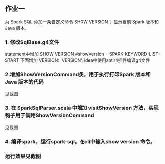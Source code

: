 ##  作业一
为 Spark SQL 添加一条自定义命令
SHOW VERSION；
显示当前 Spark 版本和 Java 版本。

### 1. 修改SqlBase.g4文件
statement中增加 SHOW VERSION #showVersion
--SPARK-KEYWORD-LIST-START 下面增加 VERSION: 'VERSION';
idea中使用antlr4插件编译g4文件

### 2.增加ShowVersionCommand类，用于执行打印Spark 版本和 Java 版本的代码
见截图

### 3. 在 SparkSqlParser.scala 中增加 visitShowVersion 方法，实现钩子用于调用ShowVersionCommand
见截图

### 4. 编译spark，运行spark-sql。在cli中输入show version 命令。

### 运行效果见截图
